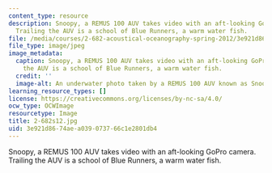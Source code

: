 ```yaml
---
content_type: resource
description: Snoopy, a REMUS 100 AUV takes video with an aft-looking GoPro camera.
  Trailing the AUV is a school of Blue Runners, a warm water fish.
file: /media/courses/2-682-acoustical-oceanography-spring-2012/3e921d8674aea039073766c1e2801db4_2-682s12.jpg
file_type: image/jpeg
image_metadata:
  caption: Snoopy, a REMUS 100 AUV takes video with an aft-looking GoPro camera. Trailing
    the AUV is a school of Blue Runners, a warm water fish.
  credit: ''
  image-alt: An underwater photo taken by a REMUS 100 AUV known as Snoopy.
learning_resource_types: []
license: https://creativecommons.org/licenses/by-nc-sa/4.0/
ocw_type: OCWImage
resourcetype: Image
title: 2-682s12.jpg
uid: 3e921d86-74ae-a039-0737-66c1e2801db4
---
```

Snoopy, a REMUS 100 AUV takes video with an aft-looking GoPro camera. Trailing the AUV is a school of Blue Runners, a warm water fish.